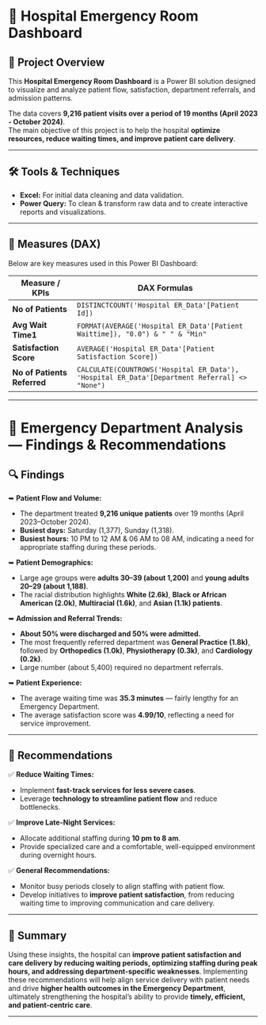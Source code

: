 # 🏥 Hospital Emergency Room Dashboard

## 🔹 Project Overview

This **Hospital Emergency Room Dashboard** is a Power BI solution designed to visualize and analyze patient flow, satisfaction, department referrals, and admission patterns.  

The data covers **9,216 patient visits over a period of 19 months (April 2023 - October 2024)**.  
The main objective of this project is to help the hospital **optimize resources, reduce waiting times, and improve patient care delivery**.

---

## 🛠 Tools & Techniques

- **Excel:** For initial data cleaning and data validation.
- **Power Query:** To clean & transform raw data and to create interactive reports and visualizations.

---

## 🧮 Measures (DAX)

Below are key measures used in this Power BI Dashboard:

| **Measure / KPIs** | **DAX Formulas** |
|------------|------------|
| **No of Patients** | `DISTINCTCOUNT('Hospital ER_Data'[Patient Id])` |
| **Avg Wait Time1** | `FORMAT(AVERAGE('Hospital ER_Data'[Patient Waittime]), "0.0") & " " & "Min"` |
| **Satisfaction Score** | `AVERAGE('Hospital ER_Data'[Patient Satisfaction Score])` |
| **No of Patients Referred** | `CALCULATE(COUNTROWS('Hospital ER_Data'), 'Hospital ER_Data'[Department Referral] <> "None")` |

---

# 🏥 Emergency Department Analysis — Findings & Recommendations

## 🔍 Findings

➥ **Patient Flow and Volume:**  
- The department treated **9,216 unique patients** over 19 months (April 2023–October 2024).
- **Busiest days:** Saturday (1,377), Sunday (1,318).
- **Busiest hours:** 10 PM to 12 AM & 06 AM to 08 AM, indicating a need for appropriate staffing during these periods.

➥ **Patient Demographics:**  
- Large age groups were **adults 30–39 (about 1,200)** and **young adults 20–29 (about 1,188)**.
- The racial distribution highlights **White (2.6k)**, **Black or African American (2.0k)**, **Multiracial (1.6k)**, and **Asian (1.1k) patients**.

➥ **Admission and Referral Trends:**  
- **About 50% were discharged and 50% were admitted.**
- The most frequently referred department was **General Practice (1.8k)**, followed by **Orthopedics (1.0k)**, **Physiotherapy (0.3k)**, and **Cardiology (0.2k)**.
- Large number (about 5,400) required no department referrals.

➥ **Patient Experience:**  
- The average waiting time was **35.3 minutes** — fairly lengthy for an Emergency Department.
- The average satisfaction score was **4.99/10**, reflecting a need for service improvement.

---

## 🚀 Recommendations

✅ **Reduce Waiting Times:**  
- Implement **fast-track services for less severe cases**.
- Leverage **technology to streamline patient flow** and reduce bottlenecks.

✅ **Improve Late-Night Services:**  
- Allocate additional staffing during **10 pm to 8 am**.
- Provide specialized care and a comfortable, well-equipped environment during overnight hours.

✅ **General Recommendations:**  
- Monitor busy periods closely to align staffing with patient flow.
- Develop initiatives to **improve patient satisfaction**, from reducing waiting time to improving communication and care delivery.

---

## 📁 Summary

Using these insights, the hospital can **improve patient satisfaction and care delivery by reducing waiting periods, optimizing staffing during peak hours, and addressing department-specific weaknesses**. Implementing these recommendations will help align service delivery with patient needs and drive **higher health outcomes in the Emergency Department**, ultimately strengthening the hospital’s ability to provide **timely, efficient, and patient-centric care**.


---




